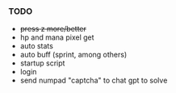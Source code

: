 ### TODO

- ~~press z more/better~~ 
- hp and mana pixel get
- auto stats
- auto buff (sprint, among others)
- startup script
- login
- send numpad "captcha" to chat gpt to solve
